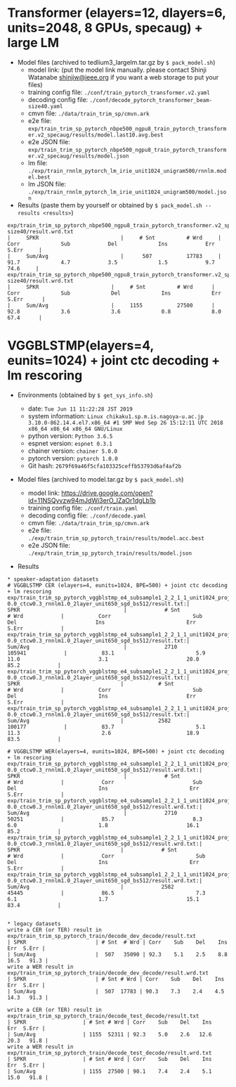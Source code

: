 # Transformer (elayers=12, dlayers=6, units=2048, 8 GPUs, specaug) + large LM

  - Model files (archived to tedlium3_largelm.tar.gz by `$ pack_model.sh`)
    - model link: (put the model link manually. please contact Shinji Watanabe <shinjiw@ieee.org> if you want a web storage to put your files)
    - training config file: `./conf/train_pytorch_transformer.v2.yaml`
    - decoding config file: `./conf/decode_pytorch_transformer_beam-size40.yaml`
    - cmvn file: `./data/train_trim_sp/cmvn.ark`
    - e2e file: `exp/train_trim_sp_pytorch_nbpe500_ngpu8_train_pytorch_transformer.v2_specaug/results/model.last10.avg.best`
    - e2e JSON file: `exp/train_trim_sp_pytorch_nbpe500_ngpu8_train_pytorch_transformer.v2_specaug/results/model.json`
    - lm file: `./exp/train_rnnlm_pytorch_lm_irie_unit1024_unigram500/rnnlm.model.best`
    - lm JSON file: `./exp/train_rnnlm_pytorch_lm_irie_unit1024_unigram500/model.json`
  - Results (paste them by yourself or obtained by `$ pack_model.sh --results <results>`)
```
exp/train_trim_sp_pytorch_nbpe500_ngpu8_train_pytorch_transformer.v2_specaug/decode_final_lmep8_beam40_dev_decode_pytorch_transformer_beam-size40/result.wrd.txt
|     SPKR                          |     # Snt          # Wrd     |     Corr             Sub            Del             Ins            Err           S.Err     |
|     Sum/Avg                       |      507           17783     |     91.7             4.7            3.5             1.5            9.7            74.6     |
exp/train_trim_sp_pytorch_nbpe500_ngpu8_train_pytorch_transformer.v2_specaug/decode_final_lmep8_beam40_test_decode_pytorch_transformer_beam-size40/result.wrd.txt
|     SPKR                       |     # Snt          # Wrd      |     Corr             Sub             Del             Ins             Err           S.Err      |
|     Sum/Avg                    |     1155           27500      |     92.8             3.6             3.6             0.8             8.0            67.4      |
```


# VGGBLSTMP(elayers=4, eunits=1024) + joint ctc decoding + lm rescoring
- Environments (obtained by `$ get_sys_info.sh`)
  - date: `Tue Jun 11 11:22:28 JST 2019`
  - system information: `Linux chikaku1.sp.m.is.nagoya-u.ac.jp 3.10.0-862.14.4.el7.x86_64 #1 SMP Wed Sep 26 15:12:11 UTC 2018 x86_64 x86_64 x86_64 GNU/Linux`
  - python version: `Python 3.6.5`
  - espnet version: `espnet 0.3.1`
  - chainer version: `chainer 5.0.0`
  - pytorch version: `pytorch 1.0.0`
  - Git hash: `2679f69a46f5cfa103325ceffb53793d6af4af2b`

- Model files (archived to model.tar.gz by `$ pack_model.sh`)
    - model link: https://drive.google.com/open?id=11NSQyvzw94mJdWi3erO_IZaOr1dgLb1b
    - training config file: `./conf/train.yaml`
    - decoding config file: `./conf/decode.yaml`
    - cmvn file: `./data/train_trim_sp/cmvn.ark`
    - e2e file: `./exp/train_trim_sp_pytorch_train/results/model.acc.best`
    - e2e JSON file: `./exp/train_trim_sp_pytorch_train/results/model.json`
    
- Results

```
* speaker-adaptation datasets
# VGGBLSTMP CER (elayers=4, eunits=1024, BPE=500) + joint ctc decoding + lm rescoring
exp/train_trim_sp_pytorch_vggblstmp_e4_subsample1_2_2_1_1_unit1024_proj1024_d1_unit1024_location_adim1024_aconvc10_aconvf100_mtlalpha0.5_adadelta_sampprob0.0_bs35_mli600_mlo150/decode_dev_beam20_emodel.acc.best_p0.0_len0.0-0.0_ctcw0.3_rnnlm1.0_2layer_unit650_sgd_bs512/result.txt:|           SPKR                                 |            # Snt                       # Wrd            |           Corr                          Sub                         Del                         Ins                          Err                       S.Err            |
exp/train_trim_sp_pytorch_vggblstmp_e4_subsample1_2_2_1_1_unit1024_proj1024_d1_unit1024_location_adim1024_aconvc10_aconvf100_mtlalpha0.5_adadelta_sampprob0.0_bs35_mli600_mlo150/decode_dev_beam20_emodel.acc.best_p0.0_len0.0-0.0_ctcw0.3_rnnlm1.0_2layer_unit650_sgd_bs512/result.txt:|           Sum/Avg                              |            2710                       105941            |           83.1                          5.9                        11.0                         3.1                         20.0                        85.2            |
exp/train_trim_sp_pytorch_vggblstmp_e4_subsample1_2_2_1_1_unit1024_proj1024_d1_unit1024_location_adim1024_aconvc10_aconvf100_mtlalpha0.5_adadelta_sampprob0.0_bs35_mli600_mlo150/decode_test_beam20_emodel.acc.best_p0.0_len0.0-0.0_ctcw0.3_rnnlm1.0_2layer_unit650_sgd_bs512/result.txt:|            SPKR                                |           # Snt                        # Wrd            |           Corr                          Sub                         Del                          Ins                         Err                        S.Err            |
exp/train_trim_sp_pytorch_vggblstmp_e4_subsample1_2_2_1_1_unit1024_proj1024_d1_unit1024_location_adim1024_aconvc10_aconvf100_mtlalpha0.5_adadelta_sampprob0.0_bs35_mli600_mlo150/decode_test_beam20_emodel.acc.best_p0.0_len0.0-0.0_ctcw0.3_rnnlm1.0_2layer_unit650_sgd_bs512/result.txt:|            Sum/Avg                             |           2582                        100177            |           83.7                          5.1                        11.3                          2.6                        18.9                         83.5            |

# VGGBLSTMP WER(elayers=4, eunits=1024, BPE=500) + joint ctc decoding + lm rescoring
exp/train_trim_sp_pytorch_vggblstmp_e4_subsample1_2_2_1_1_unit1024_proj1024_d1_unit1024_location_adim1024_aconvc10_aconvf100_mtlalpha0.5_adadelta_sampprob0.0_bs35_mli600_mlo150/decode_dev_beam20_emodel.acc.best_p0.0_len0.0-0.0_ctcw0.3_rnnlm1.0_2layer_unit650_sgd_bs512/result.wrd.txt:|            SPKR                                 |            # Snt                       # Wrd            |            Corr                         Sub                          Del                          Ins                          Err                        S.Err            |
exp/train_trim_sp_pytorch_vggblstmp_e4_subsample1_2_2_1_1_unit1024_proj1024_d1_unit1024_location_adim1024_aconvc10_aconvf100_mtlalpha0.5_adadelta_sampprob0.0_bs35_mli600_mlo150/decode_dev_beam20_emodel.acc.best_p0.0_len0.0-0.0_ctcw0.3_rnnlm1.0_2layer_unit650_sgd_bs512/result.wrd.txt:|            Sum/Avg                              |            2710                        50251            |            85.7                         8.3                          6.0                          1.8                         16.1                         85.2            |
exp/train_trim_sp_pytorch_vggblstmp_e4_subsample1_2_2_1_1_unit1024_proj1024_d1_unit1024_location_adim1024_aconvc10_aconvf100_mtlalpha0.5_adadelta_sampprob0.0_bs35_mli600_mlo150/decode_test_beam20_emodel.acc.best_p0.0_len0.0-0.0_ctcw0.3_rnnlm1.0_2layer_unit650_sgd_bs512/result.wrd.txt:|            SPKR                                |            # Snt                       # Wrd            |            Corr                          Sub                           Del                          Ins                          Err                        S.Err            |
exp/train_trim_sp_pytorch_vggblstmp_e4_subsample1_2_2_1_1_unit1024_proj1024_d1_unit1024_location_adim1024_aconvc10_aconvf100_mtlalpha0.5_adadelta_sampprob0.0_bs35_mli600_mlo150/decode_test_beam20_emodel.acc.best_p0.0_len0.0-0.0_ctcw0.3_rnnlm1.0_2layer_unit650_sgd_bs512/result.wrd.txt:|            Sum/Avg                             |            2582                        45445            |            86.5                          7.3                           6.1                          1.7                         15.1                         83.4            |


* legacy datasets
write a CER (or TER) result in exp/train_trim_sp_pytorch_train/decode_dev_decode/result.txt
| SPKR                      | # Snt  # Wrd | Corr    Sub    Del    Ins    Err  S.Err |
| Sum/Avg                   |  507   35090 | 92.3    5.1    2.5    8.8   16.5   91.3 |
write a WER result in exp/train_trim_sp_pytorch_train/decode_dev_decode/result.wrd.txt
| SPKR                      | # Snt # Wrd | Corr    Sub    Del    Ins    Err  S.Err |
| Sum/Avg                   |  507  17783 | 90.3    7.3    2.4    4.5   14.3   91.3 |

write a CER (or TER) result in exp/train_trim_sp_pytorch_train/decode_test_decode/result.txt
| SPKR                  | # Snt # Wrd | Corr    Sub    Del    Ins    Err  S.Err |
| Sum/Avg               | 1155  52311 | 92.3    5.0    2.6   12.6   20.3   91.8 |
write a WER result in exp/train_trim_sp_pytorch_train/decode_test_decode/result.wrd.txt
| SPKR                  | # Snt # Wrd | Corr    Sub    Del    Ins    Err  S.Err |
| Sum/Avg               | 1155  27500 | 90.1    7.4    2.4    5.1   15.0   91.8 |
```
